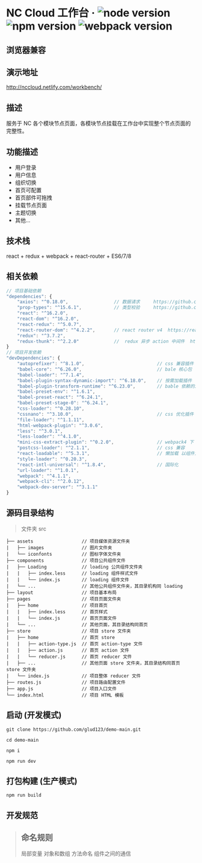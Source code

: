 # NC Cloud 工作台 &middot; ![node version](https://img.shields.io/badge/node-8.10.0-brightgreen.svg) ![npm version](https://img.shields.io/badge/npm-5.6.0-blue.svg)  ![webpack version](https://img.shields.io/badge/webpack-4.1.1-blue.svg)
## 浏览器兼容

## 演示地址
http://nccloud.netlify.com/workbench/

## 描述
服务于 NC 各个模块节点页面，各模块节点挂载在工作台中实现整个节点页面的完整性。

## 功能描述
- 用户登录
- 用户信息
- 组织切换
- 首页可配置
- 首页部件可拖拽
- 挂载节点页面
- 主题切换
- 其他...

## 技术栈
react + redux + webpack + react-router + ES6/7/8

## 相关依赖
```javascript
// 项目基础依赖
"dependencies": {
    "axios": "^0.18.0",                 // 数据请求     https://github.com/axios/axios
    "prop-types": "^15.6.1",            // 类型校验     https://github.com/facebook/prop-types
    "react": "^16.2.0",                 
    "react-dom": "^16.2.0",                   
    "react-redux": "^5.0.7",            
    "react-router-dom": "^4.2.2",       // react router v4  https://reacttraining.com/react-router/
    "redux": "^3.7.2",
    "redux-thunk": "^2.2.0"             //  redux 异步 action 中间件  https://github.com/gaearon/redux-thunk
}
// 项目开发依赖
"devDependencies": {
    "autoprefixer": "^8.1.0",                           // css 兼容插件 
    "babel-core": "^6.26.0",                            // bale 核心包
    "babel-loader": "^7.1.4",                           
    "babel-plugin-syntax-dynamic-import": "^6.18.0",    // 按需加载插件
    "babel-plugin-transform-runtime": "^6.23.0",        // bable 依赖的工具函数插件
    "babel-preset-env": "^1.6.1",
    "babel-preset-react": "^6.24.1",
    "babel-preset-stage-0": "^6.24.1",
    "css-loader": "^0.28.10",
    "cssnano": "^3.10.0",                               // css 优化插件
    "file-loader": "^1.1.11",
    "html-webpack-plugin": "^3.0.6",
    "less": "^3.0.1",
    "less-loader": "^4.1.0",
    "mini-css-extract-plugin": "^0.2.0",                // webpack4 下 extract-text-webpack-plugin 插件编译报错，替代品 https://github.com/webpack-contrib/mini-css-extract-plugin
    "postcss-loader": "^2.1.1",                         // css 兼容
    "react-loadable": "^5.3.1",                         // 懒加载 以组件为中心的代码分割和懒加载 https://github.com/jamiebuilds/react-loadable
    "style-loader": "^0.20.3",
    "react-intl-universal": "^1.8.4",                   // 国际化 
    "url-loader": "^1.0.1",
    "webpack": "^4.1.1",
    "webpack-cli": "^2.0.12",
    "webpack-dev-server": "^3.1.1"
}
```

## 源码目录结构
> 文件夹 src
```
├── assets                  // 项目媒体资源文件夹
|   ├── images              // 图片文件夹
|   └── iconfonts           // 图标字体文件夹
├── components              // 项目公共组件文件
|   ├── Loading             // loading 公共组件文件夹
|   |   ├── index.less      // loading 组件样式文件
|   |   └── index.js        // loading 组件文件
|   └── ...                 // 其他公共组件文件夹，其目录机构同 loading
├── layout                  // 项目基本布局
├── pages                   // 项目页面文件夹
|   ├── home                // 项目首页
|   |   ├── index.less      // 首页样式
|   |   └── index.js        // 首页页面文件
|   └── ...                 // 其他页面，其目录结构同首页
├── store                   // 项目 store 文件夹
|   ├── home                // 首页 store 
|   |   ├── action-type.js  // 首页 action-type 文件
|   |   ├── action.js       // 首页 action 文件
|   |   └── reducer.js      // 首页 reducer 文件
|   ├── ...                 // 其他页面 store 文件夹，其目录结构同首页 store 文件夹
|   └── index.js            // 项目整体 reducer 文件
├── routes.js               // 项目路由配置文件
├── app.js                  // 项目入口文件
└── index.html              // 项目 HTML 模板
```

## 启动 (开发模式)
```
git clone https://github.com/glud123/demo-main.git

cd demo-main

npm i

npm run dev

```

## 打包构建 (生产模式)
```
npm run build
```
## 开发规范
> ## 命名规则
> 局部变量
> 对象和数组
> 方法命名
> 组件之间的通信
